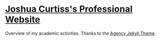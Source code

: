 # [Joshua Curtiss's Professional Website](https://joshua-curtiss.github.io/)

Overview of my academic activities.
Thanks to the [Agency Jekyll Theme](https://github.com/raviriley/agency-jekyll-theme).
